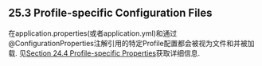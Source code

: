 ## 25.3 Profile-specific Configuration Files
在application.properties(或者application.yml)和通过@ConfigurationProperties注解引用的特定Profile配置都会被视为文件和并被加载.
见[Section 24.4 Profile-specific Properties](../24.Externalized%20Configuration/24.4.Profile-specific%20Properties.md)获取详细信息.
